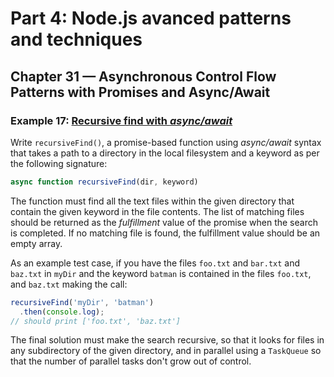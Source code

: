 # Part 4: Node.js avanced patterns and techniques
## Chapter 31 &mdash; Asynchronous Control Flow Patterns with Promises and Async/Await
### Example 17: [Recursive find with *async/await*](./e17-recursive-find-async-await/)
Write `recursiveFind()`, a promise-based function using *async/await* syntax that takes a path to a directory in the local filesystem and a keyword as per the following signature:
```javascript
async function recursiveFind(dir, keyword)
```

The function must find all the text files within the given directory that contain the given keyword in the file contents. The list of matching files should be returned as the *fulfillment* value of the promise when the search is completed. If no matching file is found, the fulfillment value should be an empty array.

As an example test case, if you have the files `foo.txt` and `bar.txt` and `baz.txt` in `myDir` and the keyword `batman` is contained in the files `foo.txt`, and `baz.txt` making the call:

```javascript
recursiveFind('myDir', 'batman')
  .then(console.log);
// should print ['foo.txt', 'baz.txt']
```

The final solution must make the search recursive, so that it looks for files in any subdirectory of the given directory, and in parallel using a `TaskQueue` so that the number of parallel tasks don't grow out of control.